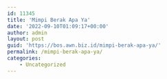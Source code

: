 ```yaml
---
id: 11345
title: 'Mimpi Berak Apa Ya'
date: '2022-09-10T01:09:17+00:00'
author: admin
layout: post
guid: 'https://bos.awn.biz.id/mimpi-berak-apa-ya/'
permalink: /mimpi-berak-apa-ya/
categories:
    - Uncategorized
---
```


